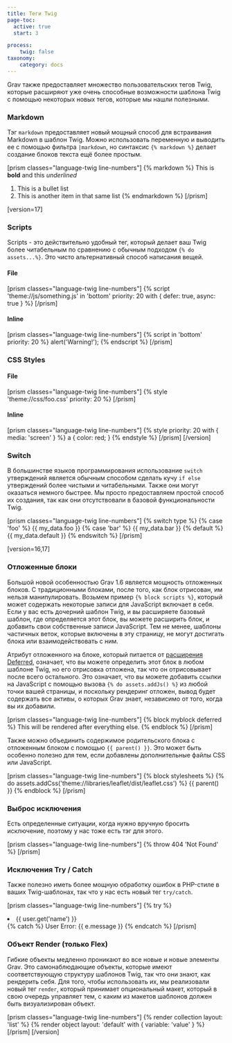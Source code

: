```yaml
---
title: Теги Twig
page-toc:
  active: true
  start: 3

process:
    twig: false
taxonomy:
    category: docs
---
```


Grav также предоставляет множество пользовательских тегов Twig, которые расширяют уже очень способные возможности шаблона Twig с помощью некоторых новых тегов, которые мы нашли полезными.

### Markdown

Тэг `markdown` предоставляет новый мощный способ для встраивания Markdown в шаблон Twig. Можно использовать переменную и выводить ее с помощью фильтра `|markdown`, но синтаксис `{% markdown %}` делает создание блоков текста ещё более простым.

[prism classes="language-twig line-numbers"]
{% markdown %}
This is **bold** and this _underlined_

1. This is a bullet list
2. This is another item in that same list
{% endmarkdown %}
[/prism]

[version=17]
### Scripts

Scripts - это действительно удобный тег, который делает ваш Twig более читабельным по сравнению с обычным подходом `{% do assets...%}`.  Это чисто альтернативный способ написания вещей.

#### File

[prism classes="language-twig line-numbers"]
{% script 'theme://js/something.js' in 'bottom' priority: 20 with { defer: true, async: true } %}
[/prism]

#### Inline

[prism classes="language-twig line-numbers"]
{% script in 'bottom' priority: 20 %}
    alert('Warning!');
{% endscript %}
[/prism]

### CSS Styles

#### File

[prism classes="language-twig line-numbers"]
{% style 'theme://css/foo.css' priority: 20 %}
[/prism]

#### Inline

[prism classes="language-twig line-numbers"]
{% style priority: 20 with { media: 'screen' } %}
    a { color: red; }
{% endstyle %}
[/prism]
[/version]

### Switch

В большинстве языков программирования использование `switch` утверждений является обычным способом сделать кучу `if else` утверждений более чистыми и читабельными. Также они могут оказаться немного быстрее. Мы просто предоставляем простой способ их создания, так как они отсутствовали в базовой функциональности Twig.

[prism classes="language-twig line-numbers"]
{% switch type %}
  {% case 'foo' %}
     {{ my_data.foo }}
  {% case 'bar' %}
     {{ my_data.bar }}
  {% default %}
     {{ my_data.default }}
{% endswitch %}
[/prism]

[version=16,17]
### Отложенные блоки

Большой новой особенностью Grav 1.6 является мощность отложенных блоков. С традиционными блоками, после того, как блок отрисован, им нельзя манипулировать. Возьмем пример `{% block scripts %}`, который может содержать некоторые записи для JavaScript включает в себя. Если у вас есть дочерний шаблон Twig, и вы расширяете базовый шаблон, где определяется этот блок, вы можете расширить блок, и добавить свои собственные записи JavaScript. Тем не менее, шаблоны частичных веток, которые включены в эту страницу, не могут достигать блока или взаимодействовать с ним.

Атрибут отложенного на блоке, который питается от [расширения Deferred](https://github.com/rybakit/twig-deferred-extension), означает, что вы можете определить этот блок в любом шаблоне Twig, но его отрисовка отложена, так что он отрисовывает после всего остального. Это означает, что вы можете добавить ссылки на JavaScript с помощью вызова `{% do assets.addJs() %}` из любой точки вашей страницы, и поскольку рендеринг отложен, вывод будет содержать все активы, о которых Grav знает, независимо от того, когда вы их добавили.

[prism classes="language-twig line-numbers"]
{% block myblock deferred %}
    This will be rendered after everything else.
{% endblock %}
[/prism]

Также можно объединить содержимое родительского блока с отложенным блоком с помощью `{{ parent() }}`. Это может быть особенно полезно для тем, если добавлены дополнительные файлы CSS или JavaScript.

[prism classes="language-twig line-numbers"]
{% block stylesheets %}
    <!-- Additional css library -->
    {% do assets.addCss('theme://libraries/leaflet/dist/leaflet.css') %}
    {{ parent() }}
{% endblock %}
[/prism]

### Выброс исключения

Есть определенные ситуации, когда нужно вручную бросить исключение, поэтому у нас тоже есть тэг для этого.

[prism classes="language-twig line-numbers"]
{% throw 404 'Not Found' %}
[/prism]

### Исключения Try / Catch

Также полезно иметь более мощную обработку ошибок в PHP-стиле в ваших Twig-шаблонах, так что у нас есть новый тег `try/catch`.

[prism classes="language-twig line-numbers"]
{% try %}
   <li>{{ user.get('name') }}</li>
{% catch %}
   User Error: {{ e.message }}
{% endcatch %}
[/prism]

### Объект Render (только Flex)

Гибкие объекты медленно проникают во все новые и новые элементы Grav. Это самонаблюдающие объекты, которые имеют соответствующую структуру шаблонов Twig, так что они знают, как рендерить себя. Для того, чтобы использовать их, мы реализовали новый тег `render`, который принимает опциональный макет, который в свою очередь управляет тем, с каким из макетов шаблонов должен быть визуализирован объект.

[prism classes="language-twig line-numbers"]
{% render collection layout: 'list' %}
{% render object layout: 'default' with { variable: 'value' } %}
[/prism]
[/version]
